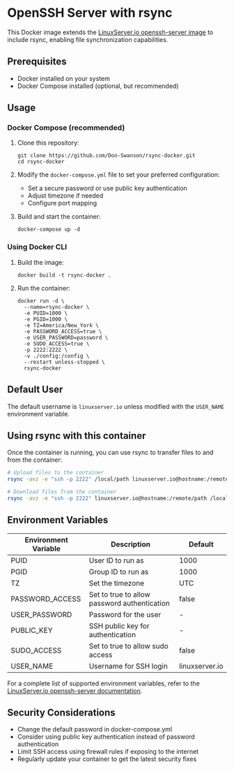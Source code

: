 # OpenSSH Server with rsync

This Docker image extends the [LinuxServer.io openssh-server image](https://github.com/linuxserver/docker-openssh-server) to include rsync, enabling file synchronization capabilities.

## Prerequisites

- Docker installed on your system
- Docker Compose installed (optional, but recommended)

## Usage

### Docker Compose (recommended)

1. Clone this repository:
   ```
   git clone https://github.com/Don-Swanson/rsync-docker.git
   cd rsync-docker
   ```

2. Modify the `docker-compose.yml` file to set your preferred configuration:
   - Set a secure password or use public key authentication
   - Adjust timezone if needed
   - Configure port mapping

3. Build and start the container:
   ```
   docker-compose up -d
   ```

### Using Docker CLI

1. Build the image:
   ```
   docker build -t rsync-docker .
   ```

2. Run the container:
   ```
   docker run -d \
     --name=rsync-docker \
     -e PUID=1000 \
     -e PGID=1000 \
     -e TZ=America/New_York \
     -e PASSWORD_ACCESS=true \
     -e USER_PASSWORD=password \
     -e SUDO_ACCESS=true \
     -p 2222:2222 \
     -v ./config:/config \
     --restart unless-stopped \
     rsync-docker
   ```

## Default User

The default username is `linuxserver.io` unless modified with the `USER_NAME` environment variable.

## Using rsync with this container

Once the container is running, you can use rsync to transfer files to and from the container:

```bash
# Upload files to the container
rsync -avz -e "ssh -p 2222" /local/path linuxserver.io@hostname:/remote/path

# Download files from the container
rsync -avz -e "ssh -p 2222" linuxserver.io@hostname:/remote/path /local/path
```

## Environment Variables

| Environment Variable | Description | Default |
|---------------------|-------------|---------|
| PUID | User ID to run as | 1000 |
| PGID | Group ID to run as | 1000 |
| TZ | Set the timezone | UTC |
| PASSWORD_ACCESS | Set to true to allow password authentication | false |
| USER_PASSWORD | Password for the user | - |
| PUBLIC_KEY | SSH public key for authentication | - |
| SUDO_ACCESS | Set to true to allow sudo access | false |
| USER_NAME | Username for SSH login | linuxserver.io |

For a complete list of supported environment variables, refer to the [LinuxServer.io openssh-server documentation](https://github.com/linuxserver/docker-openssh-server).

## Security Considerations

- Change the default password in docker-compose.yml
- Consider using public key authentication instead of password authentication
- Limit SSH access using firewall rules if exposing to the internet
- Regularly update your container to get the latest security fixes 